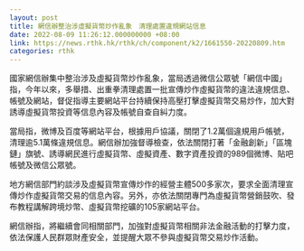 ```yaml
---
layout: post
title: 網信辦整治涉虛擬貨幣炒作亂象　清理處置違規網站信息
date: 2022-08-09 11:26:12.000000000 +08:00
link: https://news.rthk.hk/rthk/ch/component/k2/1661550-20220809.htm
categories: rthk
---
```


國家網信辦集中整治涉及虛擬貨幣炒作亂象，當局透過微信公眾號「網信中國」指，今年以來，多舉措、出重拳清理處置一批宣傳炒作虛擬貨幣的違法違規信息、帳號及網站，督促指導主要網站平台持續保持高壓打擊虛擬貨幣交易炒作，加大對誘導虛擬貨幣投資等信息內容及帳號自查自糾力度。

當局指，微博及百度等網站平台，根據用戶協議，關閉了1.2萬個違規用戶帳號，清理逾5.1萬條違規信息。網信辦加強督導檢查，依法關閉打著「金融創新」「區塊鏈」旗號、誘導網民進行虛擬貨幣、虛擬資產、數字資產投資的989個微博、貼吧帳號及微信公眾號。

地方網信部門約談涉及虛擬貨幣宣傳炒作的經營主體500多家次，要求全面清理宣傳炒作虛擬貨幣交易的信息內容。另外，亦依法關閉專門為虛擬貨幣營銷鼓吹、發布教程講解跨境炒幣、虛擬貨幣挖礦的105家網站平台。

網信辦指，將繼續會同相關部門，加強對虛擬貨幣相關非法金融活動的打擊力度，依法保護人民群眾財產安全，並提醒大眾不參與虛擬貨幣交易炒作活動。
